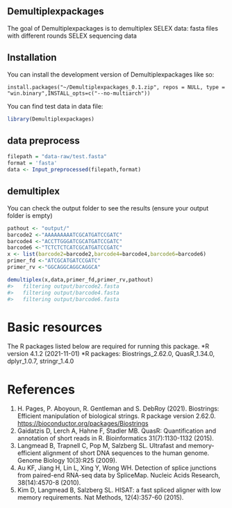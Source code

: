 
<!-- README.md is generated from README.Rmd. Please edit that file -->

## Demultiplexpackages

The goal of Demultiplexpackages is to demultiplex SELEX data: fasta
files with different rounds SELEX sequencing data

## Installation

You can install the development version of Demultiplexpackages like so:

    install.packages("~/Demultiplexpackages_0.1.zip", repos = NULL, type = "win.binary",INSTALL_opts=c("--no-multiarch"))

You can find test data in data file:

``` r
library(Demultiplexpackages)
```

## data preprocess

``` r
filepath = "data-raw/test.fasta"
format = 'fasta'
data <- Input_preprocessed(filepath,format)
```

## demultiplex

You can check the output folder to see the results (ensure your output
folder is empty)

``` r
pathout <- "output/"
barcode2 <-"AAAAAAAAATCGCATGATCCGATC"
barcode4 <-"ACCTTGGGATCGCATGATCCGATC"
barcode6 <-"TCTCTCTCATCGCATGATCCGATC"
x <- list(barcode2=barcode2,barcode4=barcode4,barcode6=barcode6)
primer_fd <-"ATCGCATGATCCGATC"
primer_rv <-"GGCAGGCAGGCAGGCA"

demultiplex(x,data,primer_fd,primer_rv,pathout)
#>   filtering output/barcode2.fasta
#>   filtering output/barcode4.fasta
#>   filtering output/barcode6.fasta
```

# Basic resources

The R packages listed below are required for running this package. *R
version 4.1.2 (2021-11-01) *R packages: Biostrings_2.62.0, QuasR_1.34.0,
dplyr_1.0.7, stringr_1.4.0

# References

1.  H. Pages, P. Aboyoun, R. Gentleman and S. DebRoy (2021). Biostrings:
    Efficient manipulation of biological strings. R package version
    2.62.0. <https://bioconductor.org/packages/Biostrings>
2.  Gaidatzis D, Lerch A, Hahne F, Stadler MB. QuasR: Quantification and
    annotation of short reads in R. Bioinformatics 31(7):1130-1132
    (2015).
3.  Langmead B, Trapnell C, Pop M, Salzberg SL. Ultrafast and
    memory-efficient alignment of short DNA sequences to the human
    genome. Genome Biology 10(3):R25 (2009).
4.  Au KF, Jiang H, Lin L, Xing Y, Wong WH. Detection of splice
    junctions from paired-end RNA-seq data by SpliceMap. Nucleic Acids
    Research, 38(14):4570-8 (2010).
5.  Kim D, Langmead B, Salzberg SL. HISAT: a fast spliced aligner with
    low memory requirements. Nat Methods, 12(4):357-60 (2015).
